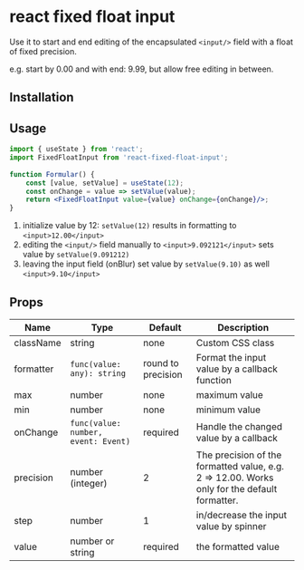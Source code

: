 # react fixed float input

Use it to start and end editing of the encapsulated ````<input/>```` field with a float of fixed precision.

e.g. start by 0.00 and with end: 9.99, but allow free editing in between. 

## Installation
 
## Usage


```jsx
import { useState } from 'react';
import FixedFloatInput from 'react-fixed-float-input';
 
function Formular() {
    const [value, setValue] = useState(12);
    const onChange = value => setValue(value);
    return <FixedFloatInput value={value} onChange={onChange}/>;
}
 ```
 
1) initialize value by 12: ````setValue(12)```` results in formatting to ````<input>12.00</input>```` 
2) editing the ````<input/>```` field manually to ````<input>9.092121</input>```` sets value by ````setValue(9.091212)````
3) leaving the input field (onBlur) set value by ````setValue(9.10)```` as well ````<input>9.10</input>````  

## Props

| Name | Type | Default | Description |
| -----|------| --------| ----------- |
| className | string | none | Custom CSS class |   
| formatter | ````func(value: any): string```` | round to precision | Format the input value by a callback function |
| max | number | none | maximum value |
| min | number | none | minimum value |
| onChange | ````func(value: number, event: Event)````| required | Handle the changed value by a callback |
| precision | number (integer) | 2 | The precision of the formatted value, e.g. 2 => 12.00. Works only for the default formatter. |
| step | number | 1 | in/decrease the input value by spinner |
| value | number or string | required | the formatted value | 
